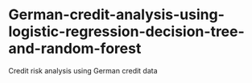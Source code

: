 # German-credit-analysis-using-logistic-regression-decision-tree-and-random-forest
Credit risk analysis using German credit data
